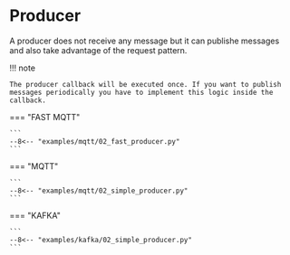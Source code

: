 # Producer

A producer does not receive any message but it can publishe messages and also take advantage of the request pattern.

!!! note

    The producer callback will be executed once. If you want to publish messages periodically you have to implement this logic inside the callback.

=== "FAST MQTT"

    ```
    --8<-- "examples/mqtt/02_fast_producer.py"
    ```

=== "MQTT"

    ```
    --8<-- "examples/mqtt/02_simple_producer.py"
    ```

=== "KAFKA"

    ```
    --8<-- "examples/kafka/02_simple_producer.py"
    ```
